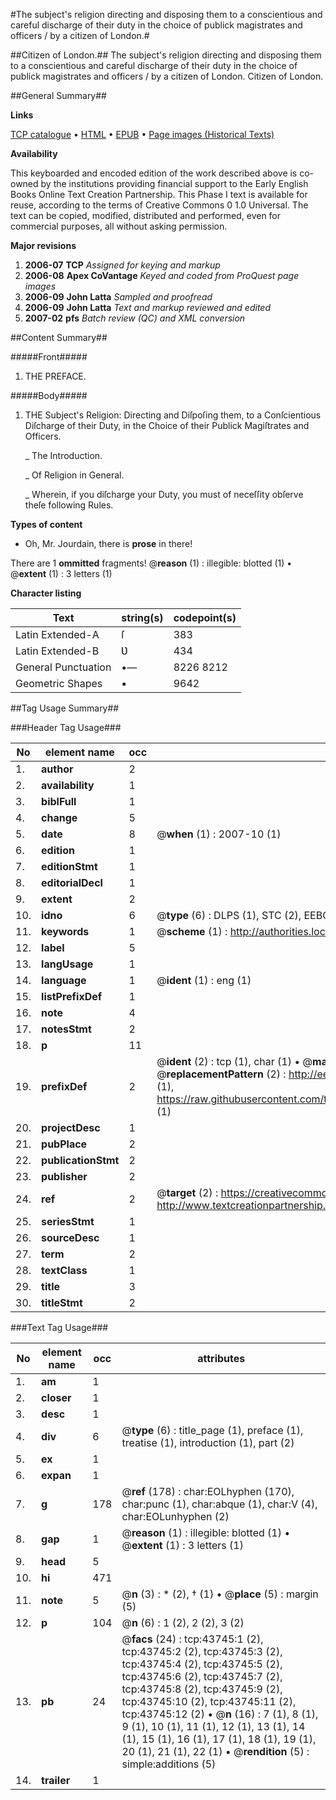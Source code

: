 #The subject's religion directing and disposing them to a conscientious and careful discharge of their duty in the choice of publick magistrates and officers / by a citizen of London.#

##Citizen of London.##
The subject's religion directing and disposing them to a conscientious and careful discharge of their duty in the choice of publick magistrates and officers / by a citizen of London.
Citizen of London.

##General Summary##

**Links**

[TCP catalogue](http://www.ota.ox.ac.uk/tcp/)  • 
[HTML](http://tei.it.ox.ac.uk/tcp/Texts-HTML/free/A61/A61926.html)  • 
[EPUB](http://tei.it.ox.ac.uk/tcp/Texts-EPUB/free/A61/A61926.epub) • 
[Page images (Historical Texts)](https://data.historicaltexts.jisc.ac.uk/view?pubId=eebo-09593889e&pageId=eebo-09593889e-43745-1)

**Availability**

This keyboarded and encoded edition of the
	       work described above is co-owned by the institutions
	       providing financial support to the Early English Books
	       Online Text Creation Partnership. This Phase I text is
	       available for reuse, according to the terms of Creative
	       Commons 0 1.0 Universal. The text can be copied,
	       modified, distributed and performed, even for
	       commercial purposes, all without asking permission.

**Major revisions**

1. __2006-07__ __TCP__ *Assigned for keying and markup*
1. __2006-08__ __Apex CoVantage__ *Keyed and coded from ProQuest page images*
1. __2006-09__ __John Latta__ *Sampled and proofread*
1. __2006-09__ __John Latta__ *Text and markup reviewed and edited*
1. __2007-02__ __pfs__ *Batch review (QC) and XML conversion*

##Content Summary##

#####Front#####

1. THE PREFACE.

#####Body#####

1. THE Subject's Religion: Directing and Diſpoſing them, to a Conſcientious Diſcharge of their Duty, in the Choice of their Publick Magiſtrates and Officers.

    _ The Introduction.

    _ Of Religion in General.

    _ Wherein, if you diſcharge your Duty, you must of neceſſity obſerve theſe following Rules.

**Types of content**

  * Oh, Mr. Jourdain, there is **prose** in there!

There are 1 **ommitted** fragments! 
 @__reason__ (1) : illegible: blotted (1)  •  @__extent__ (1) : 3 letters (1)

**Character listing**


|Text|string(s)|codepoint(s)|
|---|---|---|
|Latin Extended-A|ſ|383|
|Latin Extended-B|Ʋ|434|
|General Punctuation|•—|8226 8212|
|Geometric Shapes|▪|9642|

##Tag Usage Summary##

###Header Tag Usage###

|No|element name|occ|attributes|
|---|---|---|---|
|1.|__author__|2||
|2.|__availability__|1||
|3.|__biblFull__|1||
|4.|__change__|5||
|5.|__date__|8| @__when__ (1) : 2007-10 (1)|
|6.|__edition__|1||
|7.|__editionStmt__|1||
|8.|__editorialDecl__|1||
|9.|__extent__|2||
|10.|__idno__|6| @__type__ (6) : DLPS (1), STC (2), EEBO-CITATION (1), OCLC (1), VID (1)|
|11.|__keywords__|1| @__scheme__ (1) : http://authorities.loc.gov/ (1)|
|12.|__label__|5||
|13.|__langUsage__|1||
|14.|__language__|1| @__ident__ (1) : eng (1)|
|15.|__listPrefixDef__|1||
|16.|__note__|4||
|17.|__notesStmt__|2||
|18.|__p__|11||
|19.|__prefixDef__|2| @__ident__ (2) : tcp (1), char (1)  •  @__matchPattern__ (2) : ([0-9\-]+):([0-9IVX]+) (1), (.+) (1)  •  @__replacementPattern__ (2) : http://eebo.chadwyck.com/downloadtiff?vid=$1&page=$2 (1), https://raw.githubusercontent.com/textcreationpartnership/Texts/master/tcpchars.xml#$1 (1)|
|20.|__projectDesc__|1||
|21.|__pubPlace__|2||
|22.|__publicationStmt__|2||
|23.|__publisher__|2||
|24.|__ref__|2| @__target__ (2) : https://creativecommons.org/publicdomain/zero/1.0/ (1), http://www.textcreationpartnership.org/docs/. (1)|
|25.|__seriesStmt__|1||
|26.|__sourceDesc__|1||
|27.|__term__|2||
|28.|__textClass__|1||
|29.|__title__|3||
|30.|__titleStmt__|2||


###Text Tag Usage###

|No|element name|occ|attributes|
|---|---|---|---|
|1.|__am__|1||
|2.|__closer__|1||
|3.|__desc__|1||
|4.|__div__|6| @__type__ (6) : title_page (1), preface (1), treatise (1), introduction (1), part (2)|
|5.|__ex__|1||
|6.|__expan__|1||
|7.|__g__|178| @__ref__ (178) : char:EOLhyphen (170), char:punc (1), char:abque (1), char:V (4), char:EOLunhyphen (2)|
|8.|__gap__|1| @__reason__ (1) : illegible: blotted (1)  •  @__extent__ (1) : 3 letters (1)|
|9.|__head__|5||
|10.|__hi__|471||
|11.|__note__|5| @__n__ (3) : * (2), † (1)  •  @__place__ (5) : margin (5)|
|12.|__p__|104| @__n__ (6) : 1 (2), 2 (2), 3 (2)|
|13.|__pb__|24| @__facs__ (24) : tcp:43745:1 (2), tcp:43745:2 (2), tcp:43745:3 (2), tcp:43745:4 (2), tcp:43745:5 (2), tcp:43745:6 (2), tcp:43745:7 (2), tcp:43745:8 (2), tcp:43745:9 (2), tcp:43745:10 (2), tcp:43745:11 (2), tcp:43745:12 (2)  •  @__n__ (16) : 7 (1), 8 (1), 9 (1), 10 (1), 11 (1), 12 (1), 13 (1), 14 (1), 15 (1), 16 (1), 17 (1), 18 (1), 19 (1), 20 (1), 21 (1), 22 (1)  •  @__rendition__ (5) : simple:additions (5)|
|14.|__trailer__|1||
